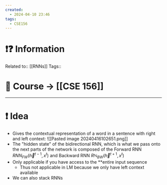 ```yaml
---
created:
  - 2024-04-10 23:46
tags:
  - CSE156
---
```


# ❗❓ Information
Related to:: [[RNNs]]
Tags:: 

# 🌌 Course -> [[CSE 156]]
---

# ❗ Idea
- Gives the contextual representation of a word in a sentence with right and left context: ![[Pasted image 20240416102651.png]]
- The "hidden state" of the bidirectional RNN, which is what we pass onto the next parts of the network is composed of the Forward RNN $RNN_{FW}(\vec{h}^{t-1}, x^t)$ and Backward RNN $R\mathbb{N}_{BW}(\vec{h}^{t+1}, x^t)$ 
- Only applicable if you have access to the **entire input sequence
	- Thus not applicable in LM because we only have left context available
- We can also stack RNNs

